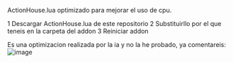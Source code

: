 ActionHouse.lua optimizado para mejorar el uso de cpu.

1 Descargar ActionHouse.lua de este repositorio
2 Substituirllo por el que teneis en la carpeta del addon
3 Reiniciar addon

Es una optimizacion realizada por la ia y no la he probado, ya comentareis: 
![image](https://github.com/user-attachments/assets/c977b5ca-71ea-467a-b0f6-e40e26966798)

